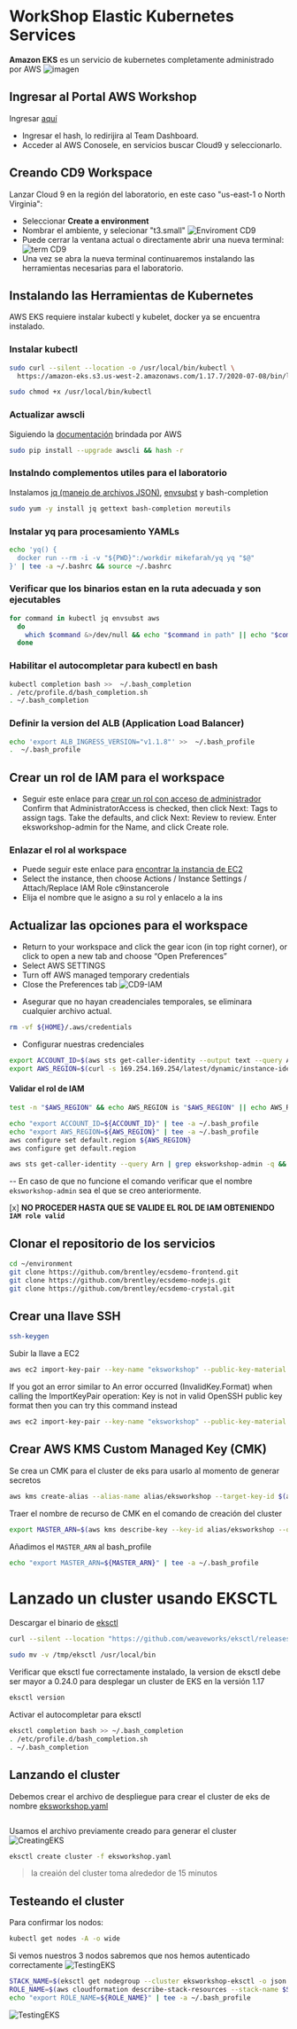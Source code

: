 # WorkShop Elastic Kubernetes Services
**Amazon EKS** es un servicio de kubernetes completamente administrado por AWS 
![imagen](./img/EKS_HOL.png?raw=true "Lab eks")


## Ingresar al Portal AWS Workshop
Ingresar [aquí](https://dashboard.eventengine.run/)
- Ingresar el hash, lo redirijira al Team Dashboard.
- Acceder al AWS Conosele, en servicios buscar Cloud9 y seleccionarlo.

## Creando CD9 Workspace
Lanzar Cloud 9 en la región del laboratorio, en este caso "us-east-1 o North Virginia":
* Seleccionar **Create a environment**
* Nombrar el ambiente, y selecionar "t3.small"
![Enviroment CD9](./img/eks_cd9.png?raw=true "CD9 Environment")
* Puede cerrar la ventana actual o directamente abrir una nueva terminal:
![term CD9](./img/cd9_term.png?raw=true "nueva terminal")
* Una vez se abra la nueva terminal continuaremos instalando las herramientas necesarias para el laboratorio.

## Instalando las Herramientas de Kubernetes
AWS EKS requiere instalar kubectl y kubelet, docker ya se encuentra instalado.

### Instalar kubectl
```bash
sudo curl --silent --location -o /usr/local/bin/kubectl \
  https://amazon-eks.s3.us-west-2.amazonaws.com/1.17.7/2020-07-08/bin/linux/amd64/kubectl

sudo chmod +x /usr/local/bin/kubectl
```

### Actualizar awscli
Siguiendo la [documentación](https://docs.aws.amazon.com/cli/latest/userguide/install-linux.html) brindada por AWS
```bash
sudo pip install --upgrade awscli && hash -r
```

### Instalndo complementos utiles para el laboratorio
Instalamos [jq (manejo de archivos JSON)](https://linuxhint.com/bash_jq_command/), [envsubst](https://www.gnu.org/software/gettext/manual/html_node/envsubst-Invocation.html) y bash-completion
```bash
sudo yum -y install jq gettext bash-completion moreutils
```

### Instalar yq para procesamiento YAMLs
```bash
echo 'yq() {
  docker run --rm -i -v "${PWD}":/workdir mikefarah/yq yq "$@"
}' | tee -a ~/.bashrc && source ~/.bashrc
```

### Verificar que los binarios estan en la ruta adecuada y son ejecutables
```bash
for command in kubectl jq envsubst aws
  do
    which $command &>/dev/null && echo "$command in path" || echo "$command NOT FOUND"
  done
```
### Habilitar el autocompletar para kubectl en bash
```bash
kubectl completion bash >>  ~/.bash_completion
. /etc/profile.d/bash_completion.sh
. ~/.bash_completion
```
### Definir la version del ALB (Application Load Balancer)
```bash
echo 'export ALB_INGRESS_VERSION="v1.1.8"' >>  ~/.bash_profile
.  ~/.bash_profile
```

## Crear un rol de IAM para el workspace
* Seguir este enlace para [crear un rol con acceso de administrador](https://console.aws.amazon.com/iam/home#/roles$new?step=review&commonUseCase=EC2%2BEC2&selectedUseCase=EC2&policies=arn:aws:iam::aws:policy%2FAdministratorAccess)
Confirm that AdministratorAccess is checked, then click Next: Tags to assign tags.
Take the defaults, and click Next: Review to review.
Enter eksworkshop-admin for the Name, and click Create role. 
### Enlazar el rol al workspace
* Puede seguir este enlace para [encontrar la instancia de EC2](https://console.aws.amazon.com/ec2/v2/home?region=us-east-1#Instances:tag:Name=aws-cloud*;sort=desc:launchTime)
* Select the instance, then choose Actions / Instance Settings / Attach/Replace IAM Role c9instancerole
* Elija el nombre que le asigno a su rol y enlacelo a la ins

## Actualizar las opciones para el workspace
* Return to your workspace and click the gear icon (in top right corner), or click to open a new tab and choose “Open Preferences”
* Select AWS SETTINGS
* Turn off AWS managed temporary credentials
* Close the Preferences tab 
![CD9-IAM](./img/iamcd9.png?raw=true)

- Asegurar que no hayan creadenciales temporales, se eliminara cualquier archivo actual.
```bash
rm -vf ${HOME}/.aws/credentials
```

- Configurar nuestras credenciales
```bash
export ACCOUNT_ID=$(aws sts get-caller-identity --output text --query Account)
export AWS_REGION=$(curl -s 169.254.169.254/latest/dynamic/instance-identity/document | jq -r '.region')
```
#### Validar el rol de IAM 
```bash
test -n "$AWS_REGION" && echo AWS_REGION is "$AWS_REGION" || echo AWS_REGION is not set
```
```bash
echo "export ACCOUNT_ID=${ACCOUNT_ID}" | tee -a ~/.bash_profile
echo "export AWS_REGION=${AWS_REGION}" | tee -a ~/.bash_profile
aws configure set default.region ${AWS_REGION}
aws configure get default.region
```

```bash
aws sts get-caller-identity --query Arn | grep eksworkshop-admin -q && echo "IAM role valid" || echo "IAM role NOT valid"
```
-- En caso de que no funcione el comando verificar que el nombre `eksworkshop-admin` sea el que se creo anteriormente.

[x] **NO PROCEDER HASTA QUE SE VALIDE EL ROL DE IAM OBTENIENDO `IAM role valid`**

## Clonar el repositorio de los servicios
```bash
cd ~/environment
git clone https://github.com/brentley/ecsdemo-frontend.git
git clone https://github.com/brentley/ecsdemo-nodejs.git
git clone https://github.com/brentley/ecsdemo-crystal.git
```

## Crear una llave SSH
```bash
ssh-keygen
```
Subir la llave a EC2
```bash
aws ec2 import-key-pair --key-name "eksworkshop" --public-key-material file://~/.ssh/id_rsa.pub
```

If you got an error similar to An error occurred (InvalidKey.Format) when calling the ImportKeyPair operation: Key is not in valid OpenSSH public key format then you can try this command instead

```bash
aws ec2 import-key-pair --key-name "eksworkshop" --public-key-material fileb://~/.ssh/id_rsa.pub
```
## Crear AWS KMS Custom Managed Key (CMK) 
Se crea un CMK para el cluster de eks para usarlo al momento de generar secretos
```bash
aws kms create-alias --alias-name alias/eksworkshop --target-key-id $(aws kms create-key --query KeyMetadata.Arn --output text)
```
Traer el nombre de recurso de CMK en el comando de creación del cluster
```bash
export MASTER_ARN=$(aws kms describe-key --key-id alias/eksworkshop --query KeyMetadata.Arn --output text)
```
Añadimos el `MASTER_ARN` al bash_profile
```bash
echo "export MASTER_ARN=${MASTER_ARN}" | tee -a ~/.bash_profile
```
# Lanzado un cluster usando EKSCTL
Descargar el binario de [eksctl](https://eksctl.io/) 
```bash
curl --silent --location "https://github.com/weaveworks/eksctl/releases/latest/download/eksctl_$(uname -s)_amd64.tar.gz" | tar xz -C /tmp

sudo mv -v /tmp/eksctl /usr/local/bin
```
Verificar que eksctl fue correctamente instalado, la version de eksctl debe ser mayor a 0.24.0 para desplegar un cluster de EKS en la versión 1.17
```bash
eksctl version
```
Activar el autocompletar para eksctl
```bash
eksctl completion bash >> ~/.bash_completion
. /etc/profile.d/bash_completion.sh
. ~/.bash_completion
```

## Lanzando el cluster
Debemos crear el archivo de despliegue para crear el cluster de eks de nombre [eksworkshop.yaml](./eksworkshop.yaml)

```bash

```
Usamos el archivo previamente creado para generar el cluster
![CreatingEKS](./img/clusterready.png?raw=true)
```bash
eksctl create cluster -f eksworkshop.yaml
```
> la creaión del cluster toma alrededor de 15 minutos

## Testeando el cluster
Para confirmar los nodos:

```bash
kubectl get nodes -A -o wide
```
Si vemos nuestros 3 nodos sabremos que nos hemos autenticado correctamente
![TestingEKS](./img/getno.png?raw=true)

```bash
STACK_NAME=$(eksctl get nodegroup --cluster eksworkshop-eksctl -o json | jq -r '.[].StackName')
ROLE_NAME=$(aws cloudformation describe-stack-resources --stack-name $STACK_NAME | jq -r '.StackResources[] | select(.ResourceType=="AWS::IAM::Role") | .PhysicalResourceId')
echo "export ROLE_NAME=${ROLE_NAME}" | tee -a ~/.bash_profile
```
![TestingEKS](./img/eksctlnodeg.png?raw=true)
```bash

```

```bash

```

```bash

```


